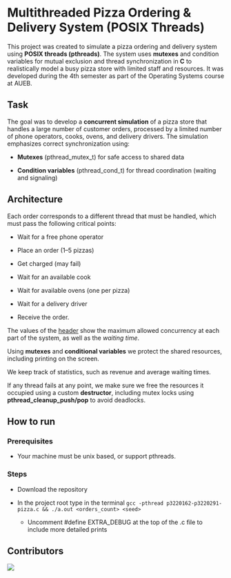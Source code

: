 # Multithreaded Pizza Ordering & Delivery System (POSIX Threads)
This project was created to simulate a pizza ordering and delivery system using **POSIX threads (pthreads)**. The system uses **mutexes** and condition variables for mutual exclusion and thread synchronization in **C** to realistically model a busy pizza store with limited staff and resources. It was developed during the 4th semester as part of the Operating Systems course at AUEB.


## Task

The goal was to develop a **concurrent simulation** of a pizza store that handles a large number of customer orders, processed by a limited number of phone operators, cooks, ovens, and delivery drivers. The simulation emphasizes correct synchronization using:

* **Mutexes** (pthread_mutex_t) for safe access to shared data

* **Condition variables** (pthread_cond_t) for thread coordination (waiting and signaling)

## Architecture
Each order corresponds to a different thread that must be handled, which must pass the following critical points:
* Wait for a free phone operator

* Place an order (1–5 pizzas)

* Get charged (may fail)

* Wait for an available cook

* Wait for available ovens (one per pizza)

* Wait for a delivery driver

* Receive the order. 
  
The values of the [header](p3220162-p3220291-pizza.h) show the maximum allowed concurrency at each part of the system, as well as the *waiting time*.

Using **mutexes** and **conditional variables** we protect the shared resources, including printing on the screen.

We keep track of statistics, such as revenue and average waiting times. 

If any thread fails at any point, we make sure we free the resources it occupied using a custom **destructor**, including mutex locks using **pthread_cleanup_push/pop** to avoid deadlocks.

## How to run

### Prerequisites
* Your machine must be unix based, or support pthreads.

### Steps
* Download the repository
  
* In the project root type in the terminal `gcc -pthread p3220162-p3220291-pizza.c && ./a.out <orders_count> <seed>`
  
    * Uncomment #define EXTRA_DEBUG at the top of the .c file to include more detailed prints


## Contributors
<a href="https://github.com/Morthlog/Operating-System/graphs/contributors">
  <img src="https://contrib.rocks/image?repo=Morthlog/Operating-System"/>
</a>
